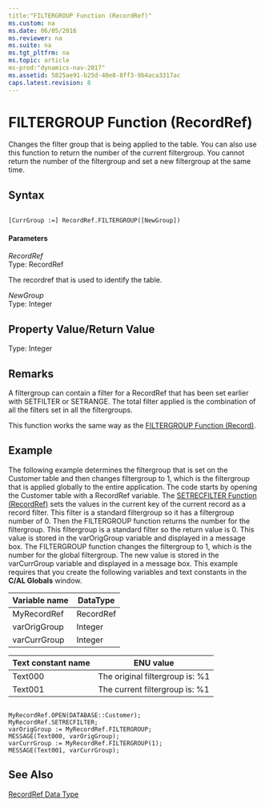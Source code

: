 ```yaml
---
title:"FILTERGROUP Function (RecordRef)"
ms.custom: na
ms.date: 06/05/2016
ms.reviewer: na
ms.suite: na
ms.tgt_pltfrm: na
ms.topic: article
ms-prod:"dynamics-nav-2017"
ms.assetid: 5825ae91-b25d-40e8-8ff3-9b4aca3317ac
caps.latest.revision: 8
---
```

# FILTERGROUP Function (RecordRef)
Changes the filter group that is being applied to the table. You can also use this function to return the number of the current filtergroup. You cannot return the number of the filtergroup and set a new filtergroup at the same time.  
  
## Syntax  
  
```  
  
[CurrGroup :=] RecordRef.FILTERGROUP([NewGroup])  
```  
  
#### Parameters  
 *RecordRef*  
 Type: RecordRef  
  
 The recordref that is used to identify the table.  
  
 *NewGroup*  
 Type: Integer  
  
## Property Value\/Return Value  
 Type: Integer  
  
## Remarks  
 A filtergroup can contain a filter for a RecordRef that has been set earlier with SETFILTER or SETRANGE. The total filter applied is the combination of all the filters set in all the filtergroups.  
  
 This function works the same way as the [FILTERGROUP Function \(Record\)](FILTERGROUP-Function--Record-.md).  
  
## Example  
 The following example determines the filtergroup that is set on the Customer table and then changes filtergroup to 1, which is the filtergroup that is applied globally to the entire application. The code starts by opening the Customer table with a RecordRef variable. The [SETRECFILTER Function \(RecordRef\)](SETRECFILTER-Function--RecordRef-.md) sets the values in the current key of the current record as a record filter. This filter is a standard filtergroup so it has a filtergroup number of 0. Then the FILTERGROUP function returns the number for the filtergroup. This filtergroup is a standard filter so the return value is 0. This value is stored in the varOrigGroup variable and displayed in a message box. The FILTERGROUP function changes the filtergroup to 1, which is the number for the global filtergroup. The new value is stored in the varCurrGroup variable and displayed in a message box. This example requires that you create the following variables and text constants in the **C\/AL Globals** window.  
  
|Variable name|DataType|  
|-------------------|--------------|  
|MyRecordRef|RecordRef|  
|varOrigGroup|Integer|  
|varCurrGroup|Integer|  
  
|Text constant name|ENU value|  
|------------------------|---------------|  
|Text000|The original filtergroup is: %1|  
|Text001|The current filtergroup is: %1|  
  
```  
  
MyRecordRef.OPEN(DATABASE::Customer);  
MyRecordRef.SETRECFILTER;  
varOrigGroup := MyRecordRef.FILTERGROUP;  
MESSAGE(Text000, varOrigGroup);  
varCurrGroup := MyRecordRef.FILTERGROUP(1);  
MESSAGE(Text001, varCurrGroup);  
```  
  
## See Also  
 [RecordRef Data Type](RecordRef-Data-Type.md)